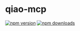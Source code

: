 # qiao-mcp

[![npm version](https://img.shields.io/npm/v/qiao-mcp.svg?style=flat-square)](https://www.npmjs.org/package/qiao-mcp)
[![npm downloads](https://img.shields.io/npm/dm/qiao-mcp.svg?style=flat-square)](https://npm-stat.com/charts.html?package=qiao-mcp)
